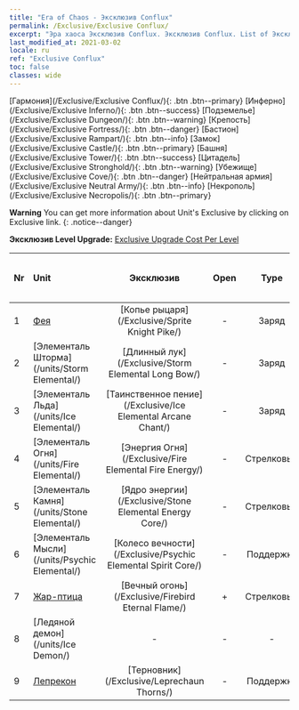 ```yaml
---
title: "Era of Chaos - Эксклюзив Conflux"
permalink: /Exclusive/Exclusive Conflux/
excerpt: "Эра хаоса Эксклюзив Conflux. Эксклюзив Conflux. List of Эксклюзив Conflux in Era of Chaos"
last_modified_at: 2021-03-02
locale: ru
ref: "Exclusive Conflux"
toc: false
classes: wide
---
```

 [Гармония](/Exclusive/Exclusive Conflux/){: .btn .btn--primary} [Инферно](/Exclusive/Exclusive Inferno/){: .btn .btn--success} [Подземелье](/Exclusive/Exclusive Dungeon/){: .btn .btn--warning} [Крепость](/Exclusive/Exclusive Fortress/){: .btn .btn--danger} [Бастион](/Exclusive/Exclusive Rampart/){: .btn .btn--info} [Замок](/Exclusive/Exclusive Castle/){: .btn .btn--primary} [Башня](/Exclusive/Exclusive Tower/){: .btn .btn--success} [Цитадель](/Exclusive/Exclusive Stronghold/){: .btn .btn--warning} [Убежище](/Exclusive/Exclusive Cove/){: .btn .btn--danger} [Нейтральная армия](/Exclusive/Exclusive Neutral Army/){: .btn .btn--info} [Некрополь](/Exclusive/Exclusive Necropolis/){: .btn .btn--primary} 

**Warning** You can get more information about Unit's Exclusive by clicking on Exclusive link. 
{: .notice--danger}

 **Эксклюзив Level Upgrade:** [Exclusive Upgrade Cost Per Level](/Exclusive/ExclusiveUpgradeCostPerLevel/)

  | Nr |         Unit        | Эксклюзив | Open  |    Type   |  Item to Rank UP      |  Skin   |
  |:---|:--------------------|:-------------:|:-----:|:---------:|:---------------------:|:-------:|
  | 1  | [Фея](/units/Sprite/) | [Копье рыцаря](/Exclusive/Sprite Knight Pike/) | - | Заряд | - | - |
  | 2  | [Элементаль Шторма](/units/Storm Elemental/) | [Длинный лук](/Exclusive/Storm Elemental Long Bow/) | - | Заряд | - | - |
  | 3  | [Элементаль Льда](/units/Ice Elemental/) | [Таинственное пение](/Exclusive/Ice Elemental Arcane Chant/) | - | Заряд | - | - |
  | 4  | [Элементаль Огня](/units/Fire Elemental/) | [Энергия Огня](/Exclusive/Fire Elemental Fire Energy/) | - | Стрелковый | - | - |
  | 5  | [Элементаль Камня](/units/Stone Elemental/) | [Ядро энергии](/Exclusive/Stone Elemental Energy Core/) | - | Стрелковый | - | - |
  | 6  | [Элементаль Мысли](/units/Psychic Elemental/) | [Колесо вечности](/Exclusive/Psychic Elemental Spirit Core/) | - | Поддержка | - | - |
  | 7  | [Жар-птица](/units/Firebird/) | [Вечный огонь](/Exclusive/Firebird Eternal Flame/) | + | Стрелковый | - | - |
  | 8  | [Ледяной демон](/units/Ice Demon/) | - | - | - | none | none |
  | 9  | [Лепрекон](/units/Leprechaun/) | [Терновник](/Exclusive/Leprechaun Thorns/) | - | Поддержка | - | - |
